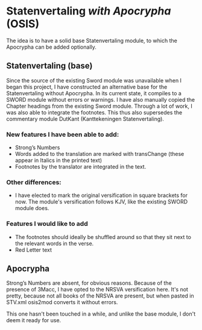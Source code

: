 # Statenvertaling *with Apocrypha* (OSIS)

The idea is to have a solid base Statenvertaling module, to which the Apocrypha can be added optionally.

## Statenvertaling (base)
Since the source of the existing Sword module was unavailable when I began this project, I have constructed an alternative base for the Statenvertaling without Apocrypha. In its current state, it compiles to a SWORD module without errors or warnings. I have also manually copied the Chapter headings from the existing Sword module. Through a lot of work, I was also able to integrate the footnotes. This thus also supersedes the commentary module DutKant (Kanttekeningen Statenvertaling).

### New features I have been able to add:
* Strong’s Numbers
* Words added to the translation are marked with transChange (these appear in Italics in the printed text)
* Footnotes by the translator are integrated in the text.

### Other differences:
* I have elected to mark the original versification in square brackets for now. The module's versification follows KJV, like the existing SWORD module does.

### Features I would like to add
* The footnotes should ideally be shuffled around so that they sit next to the relevant words in the verse.
* Red Letter text

## Apocrypha
Strong’s Numbers are absent, for obvious reasons. Because of the presence of 3Macc, I have opted to the NRSVA versification here. It's not pretty, because not all books of the NRSVA are present, but when pasted in STV.xml osis2mod converts it without errors.

This one hasn't been touched in a while, and unlike the base module, I don't deem it ready for use.
